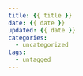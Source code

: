 ```yaml
---
title: {{ title }}
date: {{ date }}
updated: {{ date }}
categories:
  - uncategorized
tags:
  - untagged
---
```


